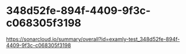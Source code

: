 # 348d52fe-894f-4409-9f3c-c068305f3198
https://sonarcloud.io/summary/overall?id=examly-test_348d52fe-894f-4409-9f3c-c068305f3198
